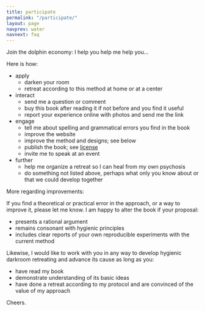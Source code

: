```yaml
---
title: participate
permalink: "/participate/"
layout: page
navprev: water
navnext: faq
---
```


Join the dolphin economy: I help you help me help you...

Here is how: 

- apply
    - darken your room
    - retreat according to this method at home or at a center
- interact
    - send me a question or comment
    - buy this book after reading it if not before and you find it useful
    - report your experience online with photos and send me the link
- engage
    - tell me about spelling and grammatical errors you find in the book
    - improve the website
    - improve the method and designs; see below
    - publish the book; see [license](/about/license)
    - invite me to speak at an event
- further
    - help me organize a retreat so I can heal from my own psychosis
    - do something not listed above, perhaps what only you know about or that we could develop together

More regarding improvements:

If you find a theoretical or practical error in the approach, or a way to improve it, please let me know. I am happy to alter the book if your proposal:

- presents a rational argument
- remains consonant with hygienic principles
- includes clear reports of your own reproducible experiments with the current method

Likewise, I would like to work with you in any way to develop hygienic darkroom retreating and advance its cause as long as you:

- have read my book 
- demonstrate understanding of its basic ideas
- have done a retreat according to my protocol and are convinced of the value of my approach

Cheers.
